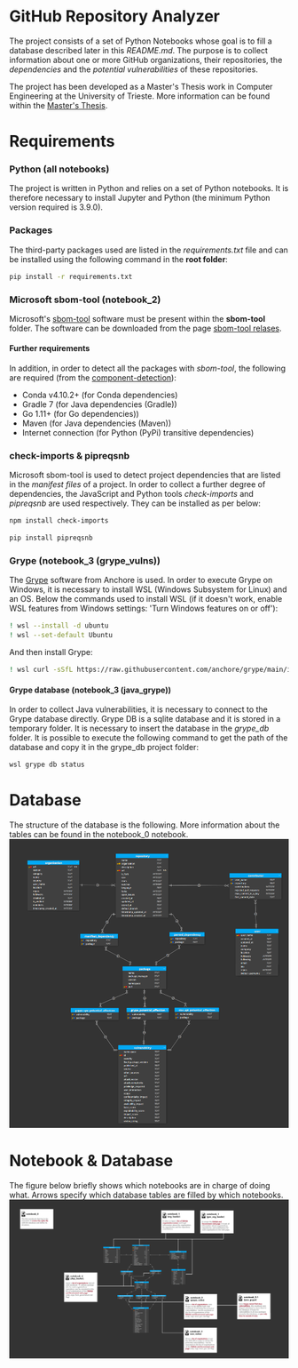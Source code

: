 # GitHub Repository Analyzer
The project consists of a set of Python Notebooks whose goal is to fill a database described later in this *README.md*. The purpose is to collect information about one or more GitHub organizations, their repositories, the *dependencies* and the *potential vulnerabilities* of these repositories. 

The project has been developed as a Master's Thesis work in Computer Engineering at the University of Trieste. More information can be found within the [Master's Thesis](https://www.slideshare.net/FedericoBoni3/software-bill-of-materials-strumenti-e-analisi-di-progetti-open-source-dellamministrazione-pubblica-254651714?qid=ca22bb3d-3af1-4005-942c-89aa30ca3013&v=&b=&from_search=9). 
# Requirements

### Python (all notebooks)
The project is written in Python and relies on a set of Python notebooks. It is therefore necessary to install Jupyter and Python (the minimum Python version required is 3.9.0).
### Packages
The third-party packages used are listed in the *requirements.txt* file and can be installed using the following command in the **root folder**:
``` bash
pip install -r requirements.txt
```
### Microsoft sbom-tool (notebook_2)
Microsoft's [sbom-tool](https://github.com/microsoft/sbom-tool) software must be present within the **sbom-tool** folder. The software can be downloaded from the page [sbom-tool relases](https://github.com/microsoft/sbom-tool/releases). 
#### Further requirements
In addition, in order to detect all the packages with *sbom-tool*, the following are required (from the [component-detection](https://github.com/microsoft/component-detection/blob/main/docs/feature-overview.md)):

- Conda v4.10.2+ (for Conda dependencies)
- Gradle 7 (for Java dependencies (Gradle))
- Go 1.11+ (for Go dependencies))
- Maven (for Java dependencies (Maven))
- Internet connection (for Python (PyPi) transitive dependencies)

### check-imports & pipreqsnb
Microsoft sbom-tool is used to detect project dependencies that are listed in the *manifest files* of a project. In order to collect a further degree of dependencies, the JavaScript and Python tools *check-imports* and *pipreqsnb* are used respectively. They can be installed as per below:
``` bash
npm install check-imports
```
``` bash
pip install pipreqsnb
```
### Grype (notebook_3 (grype_vulns))
The [Grype](https://github.com/anchore/grype) software from Anchore is used. In order to execute Grype on Windows, it is necessary to install WSL (Windows Subsystem for Linux) and an OS. Below the commands used to install WSL (if it doesn't work, enable WSL features from Windows settings: 'Turn Windows features on or off'):
``` bash
! wsl --install -d ubuntu
! wsl --set-default Ubuntu
```
And then install Grype:
``` bash
! wsl curl -sSfL https://raw.githubusercontent.com/anchore/grype/main/install.sh | wsl sh -s -- -b /usr/local/bin
```

#### Grype database (notebook_3 (java_grype))
In order to collect Java vulnerabilities, it is necessary to connect to the Grype database directly. Grype DB is a sqlite database and it is stored in a temporary folder. It is necessary to insert the database in the *grype_db* folder. It is possible to execute the following command to get the path of the database and copy it in the grype_db project folder:

``` bash
wsl grype db status
```

# Database 
The structure of the database is the following. More information about the tables can be found in the notebook_0 notebook.
![db structure](db_images/structure.png?raw=true "Title")

# Notebook & Database
The figure below briefly shows which notebooks are in charge of doing what. Arrows specify which database tables are filled by which notebooks.
![db structure](db_images/cards.png?raw=true "Title")
